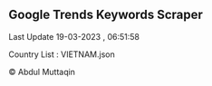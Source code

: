 

## Google Trends Keywords Scraper 
 
Last Update 19-03-2023 , 06:51:58

Country List :
VIETNAM.json



© Abdul Muttaqin 
